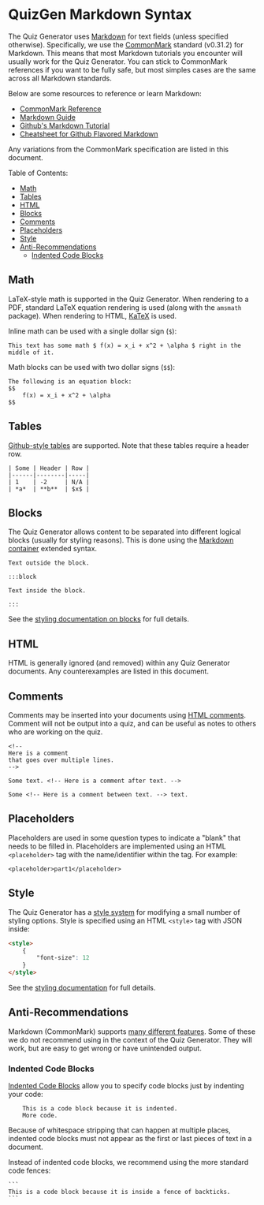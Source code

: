 # QuizGen Markdown Syntax

The Quiz Generator uses [Markdown](https://en.wikipedia.org/wiki/Markdown) for text fields (unless specified otherwise).
Specifically, we use the [CommonMark](https://commonmark.org/) standard (v0.31.2) for Markdown.
This means that most Markdown tutorials you encounter will usually work for the Quiz Generator.
You can stick to CommonMark references if you want to be fully safe,
but most simples cases are the same across all Markdown standards.

Below are some resources to reference or learn Markdown:
 - [CommonMark Reference](https://commonmark.org/help/)
 - [Markdown Guide](https://www.markdownguide.org/basic-syntax/)
 - [Github's Markdown Tutorial](https://docs.github.com/en/get-started/writing-on-github/getting-started-with-writing-and-formatting-on-github/basic-writing-and-formatting-syntax)
 - [Cheatsheet for Github Flavored Markdown](https://github.com/adam-p/markdown-here/wiki/Markdown-Cheatsheet)

Any variations from the CommonMark specification are listed in this document.

Table of Contents:
 - [Math](#math)
 - [Tables](#tables)
 - [HTML](#html)
 - [Blocks](#blocks)
 - [Comments](#comments)
 - [Placeholders](#placeholders)
 - [Style](#style)
 - [Anti-Recommendations](#anti-recommendations)
   - [Indented Code Blocks](#indented-code-blocks)

## Math

LaTeX-style math is supported in the Quiz Generator.
When rendering to a PDF, standard LaTeX equation rendering is used (along with the `amsmath` package).
When rendering to HTML, [KaTeX](https://katex.org/) is used.

Inline math can be used with a single dollar sign (`$`):
```
This text has some math $ f(x) = x_i + x^2 + \alpha $ right in the middle of it.
```

Math blocks can be used with two dollar signs (`$$`):
```
The following is an equation block:
$$
    f(x) = x_i + x^2 + \alpha
$$
```

## Tables

[Github-style tables](https://docs.github.com/en/get-started/writing-on-github/working-with-advanced-formatting/organizing-information-with-tables) are supported.
Note that these tables require a header row.

```
| Some | Header | Row |
|------|--------|-----|
| 1    | -2     | N/A |
| *a*  | **b**  | $x$ |
```

## Blocks

The Quiz Generator allows content to be separated into different logical blocks (usually for styling reasons).
This is done using the [Markdown container](https://ref.coddy.tech/markdown/markdown-custom-containers) extended syntax.

```
Text outside the block.

:::block

Text inside the block.

:::
```

See the [styling documentation on blocks](/docs/styling.md#blocks--style-blocks) for full details.

## HTML

HTML is generally ignored (and removed) within any Quiz Generator documents.
Any counterexamples are listed in this document.

## Comments

Comments may be inserted into your documents using [HTML comments](https://developer.mozilla.org/en-US/docs/Web/HTML/Comments).
Comment will not be output into a quiz,
and can be useful as notes to others who are working on the quiz.

```
<!--
Here is a comment
that goes over multiple lines.
-->

Some text. <!-- Here is a comment after text. -->

Some <!-- Here is a comment between text. --> text.
```

## Placeholders

Placeholders are used in some question types to indicate a "blank" that needs to be filled in.
Placeholders are implemented using an HTML `<placeholder>` tag with the name/identifier within the tag.
For example:

```
<placeholder>part1</placeholder>
```

## Style

The Quiz Generator has a [style system](/docs/styling.md)
for modifying a small number of styling options.
Style is specified using an HTML `<style>` tag with JSON inside:
```html
<style>
    {
        "font-size": 12
    }
</style>
```

See the [styling documentation](/docs/styling.md) for full details.

## Anti-Recommendations

Markdown (CommonMark) supports [many different features](https://spec.commonmark.org/0.31.2/).
Some of these we do not recommend using in the context of the Quiz Generator.
They will work, but are easy to get wrong or have unintended output.

### Indented Code Blocks

[Indented Code Blocks](https://spec.commonmark.org/0.31.2/#indented-code-blocks)
allow you to specify code blocks just by indenting your code:
```
    This is a code block because it is indented.
    More code.
```

Because of whitespace stripping that can happen at multiple places,
indented code blocks must not appear as the first or last pieces of text in a document.

Instead of indented code blocks, we recommend using the more standard code fences:
````
```
This is a code block because it is inside a fence of backticks.
```
````
